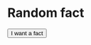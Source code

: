 <!DOCTYPE html>
<html>
  <head>
    <meta charset="utf-8">
    <title>Random fact </title>
    <script>
      function getRandomFact() {
        const url = 'https://uselessfacts.jsph.pl/random.json?language=en';
        fetch(url)
          .then(response => response.json())
          .then(data => {
            const fact = data.text;
            document.getElementById('fact').innerHTML = fact;
          })
          .catch(error => console.error(error));
      }
    </script>
  </head>
  <body>
    <h1>Random fact </h1>
    <button onclick="getRandomFact()">I want a fact</button>
    <p id="fact"></p>
  </body>
</html>

